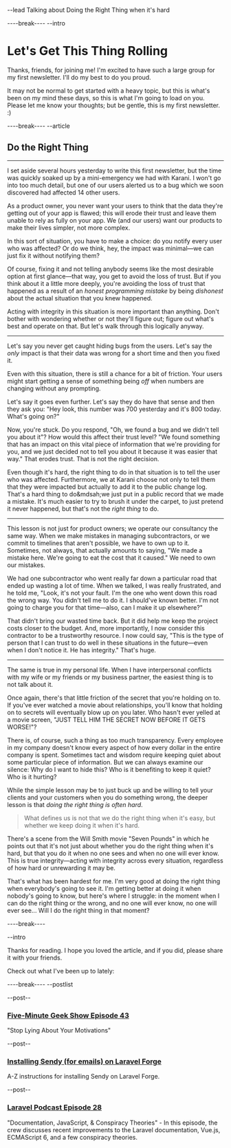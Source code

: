 --lead
Talking about Doing the Right Thing when it's hard

----break----
--intro

# Let's Get This Thing Rolling
Thanks, friends, for joining me! I'm excited to have such a large group for my first newsletter. I'll do my best to do you proud.

It may not be normal to get started with a heavy topic, but this is what's been on my mind these days, so this is what I'm going to load on you. Please let me know your thoughts; but be gentle, this is my first newsletter. :)


----break----
--article

## Do the Right Thing
***
I set aside several hours yesterday to write this first newsletter, but the time was quickly soaked up by a mini-emergency we had with Karani. I won't go into too much detail, but one of our users alerted us to a bug which we soon discovered had affected 14 other users.

As a product owner, you never want your users to think that the data they're getting out of your app is flawed; this will erode their trust and leave them unable to rely as fully on your app. We (and our users) want our products to make their lives simpler, not more complex.

In this sort of situation, you have to make a choice: do you notify every user who was affected? Or do we think, hey, the impact was minimal&mdash;we can just fix it without notifying them?

Of course, fixing it and not telling anybody seems like the most desirable option at first glance&mdash;that way, you get to avoid the loss of trust. But if you think about it a little more deeply, you're avoiding the loss of trust that happened as a result of an *honest programming mistake* by being *dishonest* about the actual situation that you knew happened.

Acting with integrity in this situation is more important than anything. Don't bother with wondering whether or not they'll figure out; figure out what's best and operate on that. But let's walk through this logically anyway.

***

Let's say you never get caught hiding bugs from the users. Let's say the *only* impact is that their data was wrong for a short time and then you fixed it.

Even with this situation, there is still a chance for a bit of friction. Your users might start getting a sense of something being *off* when numbers are changing without any prompting.

Let's say it goes even further. Let's say they do have that sense and then they ask you: "Hey look, this number was 700 yesterday and it's 800 today. What's going on?"

Now, you're stuck. Do you respond, "Oh, we found a bug and we didn't tell you about it"? How would this affect their trust level? "We found something that has an impact on this vital piece of information that we're providing for you, and we just decided not to tell you about it because it was easier that way." That erodes trust. That is not the right decision.

Even though it's hard, the right thing to do in that situation is to tell the user who was affected. Furthermore, we at Karani choose not only to tell them that they were impacted but actually to add it to the public change log. That's a hard thing to do&mdsah;we just put in a public record that we made a mistake. It's much easier to try to brush it under the carpet, to just pretend it never happened, but that's not the *right thing* to do.

***

This lesson is not just for product owners; we operate our consultancy the same way. When we make mistakes in managing subcontractors, or we commit to timelines that aren't possible, we have to own up to it. Sometimes, not always, that actually amounts to saying, "We made a mistake here. We're going to eat the cost that it caused." We need to own our mistakes.

We had one subcontractor who went really far down a particular road that ended up wasting a lot of time. When we talked, I was really frustrated, and he told me, "Look, it's not your fault. I'm the one who went down this road the wrong way. You didn't tell me to do it. I should've known better. I'm not going to charge you for that time&mdash;also, can I make it up elsewhere?"

That didn't bring our wasted time back. But it did help me keep the project costs closer to the budget. And, more importantly, I now consider this contractor to be a trustworthy resource. I now could say, "This is the type of person that I can trust to do well in these situations in the future&mdash;even when I don't notice it. He has integrity." That's huge.

***

The same is true in my personal life. When I have interpersonal conflicts with my wife or my friends or my business partner, the easiest thing is to not talk about it.

Once again, there's that little friction of the secret that you're holding on to. If you've ever watched a movie about relationships, you'll know that holding on to secrets will eventually blow up on you later. Who hasn't ever yelled at a movie screen, "JUST TELL HIM THE SECRET NOW BEFORE IT GETS WORSE!"?

There is, of course, such a thing as too much transparency. Every employee in my company doesn't know every aspect of how every dollar in the entire company is spent. Sometimes tact and wisdom require keeping quiet about some particular piece of information. But we can always examine our silence: Why do I want to hide this? Who is it benefiting to keep it quiet? Who is it hurting?

While the simple lesson may be to just buck up and be willing to tell your clients and your customers when you do something wrong, the deeper lesson is that *doing the right thing is often hard*.

> What defines us is not that we do the right thing when it's easy, but whether we keep doing it when it's hard.

There's a scene from the Will Smith movie "Seven Pounds" in which he points out that it's not just about whether you do the right thing when it's hard, but that you do it when no one sees and when no one will ever know. This is true integrity&mdash;acting with integrity across every situation, regardless of how hard or unrewarding it may be.

That's what has been hardest for me. I'm very good at doing the right thing when everybody's going to see it. I'm getting better at doing it when nobody's going to know, but here's where I struggle: in the moment when I can do the right thing or the wrong, and no one will ever know, no one will ever see... Will I do the right thing in that moment?

----break----

--intro

Thanks for reading. I hope you loved the article, and if you did, please share it with your friends.

Check out what I've been up to lately:

----break----
--postlist

--post--
### [Five-Minute Geek Show Episode 43](http://www.fiveminutegeekshow.com/43)
"Stop Lying About Your Motivations"

--post--
### [Installing Sendy (for emails) on Laravel Forge](https://mattstauffer.co/blog/installing-sendy-for-emails-on-laravel-forge)
A-Z instructions for installing Sendy on Laravel Forge.

--post--
### [Laravel Podcast Episode 28](http://www.laravelpodcast.com/episodes/12660-episode-28-documentation-javascript-conspiracy-theories)
"Documentation, JavaScript, & Conspiracy Theories" - In this episode, the crew discusses recent improvements to the Laravel documentation, Vue.js, ECMAScript 6, and a few conspiracy theories.
